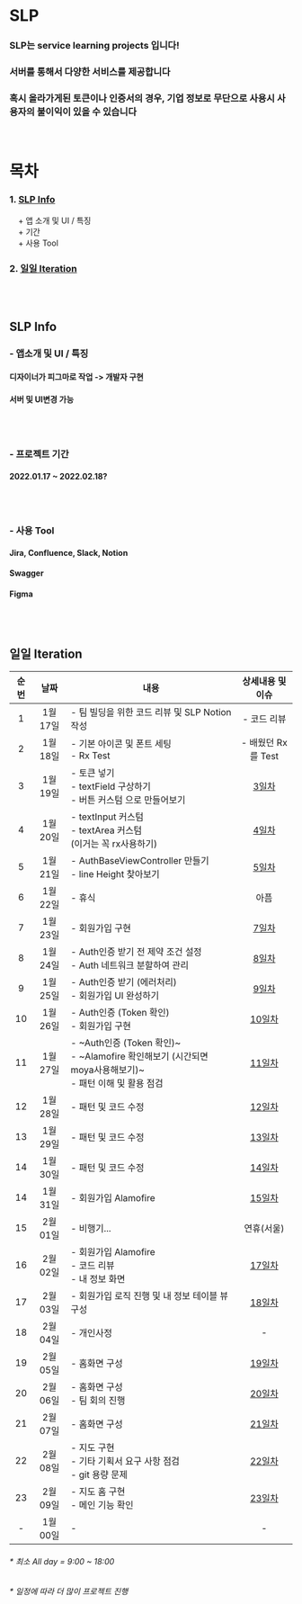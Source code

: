 # SLP

### SLP는 service learning projects 입니다!
### 서버를 통해서 다양한 서비스를 제공합니다
### 혹시 올라가게된 토큰이나 인증서의 경우, 기업 정보로 무단으로 사용시 사용자의 불이익이 있을 수 있습니다
<br/>

# 목차<br/>
### 1. [SLP Info](#SLP-Info)<br/>
&nbsp;&nbsp;&nbsp;&nbsp;+ 앱 소개 및 UI / 특징<br/>
&nbsp;&nbsp;&nbsp;&nbsp;+ 기간<br/>
&nbsp;&nbsp;&nbsp;&nbsp;+ 사용 Tool<br/>
### 2. [일일 Iteration](#일일-Iteration)<br/>

<br/><br/>
## SLP Info
### - 앱소개 및 UI / 특징
#### 디자이너가 피그마로 작업 -> 개발자 구현
#### 서버 및 UI변경 가능

<br/><br/>  
### - 프로젝트 기간
#### 2022.01.17 ~ 2022.02.18?

<br/><br/>  
### - 사용 Tool
#### Jira, Confluence, Slack, Notion
#### Swagger
#### Figma


<br/><br/>
## 일일 Iteration
|순번|날짜|<center> 내용 </center>|상세내용 및 이슈
|:---:|:-----:|-------|:-----:
|1|1월 17일|- 팀 빌딩을 위한 코드 리뷰 및 SLP Notion 작성|- 코드 리뷰
|2|1월 18일|- 기본 아이콘 및 폰트 세팅 <br/> - Rx Test |- 배웠던 Rx를 Test
|3|1월 19일|- 토큰 넣기 <br/> - textField 구상하기  <br/> - 버튼 커스텀 으로 만들어보기|[3일차](IssueReadme/1월%2019일.md)
|4|1월 20일|- textInput 커스텀 <br/> - textArea 커스텀 <br/> (이거는 꼭 rx사용하기)|[4일차](IssueReadme/1월%2020일.md)
|5|1월 21일|- AuthBaseViewController 만들기 <br/> - line Height 찾아보기|[5일차](IssueReadme/1월%2021일.md)
|6|1월 22일|- 휴식 |아픔
|7|1월 23일|- 회원가입 구현|[7일차](IssueReadme/1월%2023일.md)
|8|1월 24일|- Auth인증 받기 전 제약 조건 설정 <br/> - Auth 네트워크 분할하여 관리|[8일차](IssueReadme/1월%2024일.md)
|9|1월 25일|- Auth인증 받기 (에러처리) <br/> - 회원가입 UI 완성하기 |[9일차](IssueReadme/1월%2025일.md)
|10|1월 26일|- Auth인증 (Token 확인) <br/> - 회원가입 구현 |[10일차](IssueReadme/1월%2026일.md)
|11|1월 27일|- ~Auth인증 (Token 확인)~ <br/> -  ~Alamofire 확인해보기 (시간되면 moya사용해보기)~ <br/> - 패턴 이해 및 활용 점검|[11일차](IssueReadme/1월%2027일.md)
|12|1월 28일|- 패턴 및 코드 수정|[12일차](IssueReadme/1월%2028일.md)
|13|1월 29일|- 패턴 및 코드 수정|[13일차](IssueReadme/1월%2029일.md)
|14|1월 30일|- 패턴 및 코드 수정|[14일차](IssueReadme/1월%2030일.md)
|14|1월 31일|- 회원가입 Alamofire|[15일차](IssueReadme/1월%2031일.md)
|15|2월 01일|- 비행기... | 연휴(서울)
|16|2월 02일|- 회원가입 Alamofire <br/> - 코드 리뷰 <br/> - 내 정보 화면 |[17일차](IssueReadme/2월%202일.md)
|17|2월 03일|- 회원가입 로직 진행 및 내 정보 테이블 뷰 구성 |[18일차](IssueReadme/2월%203일.md)
|18|2월 04일|- 개인사정 | -
|19|2월 05일|- 홈화면 구성 |[19일차](IssueReadme/2월%205일.md)
|20|2월 06일|- 홈화면 구성 <br/> - 팀 회의 진행 |[20일차](IssueReadme/2월%206일.md)
|21|2월 07일|- 홈화면 구성 |[21일차](IssueReadme/2월%207일.md)
|22|2월 08일|- 지도 구현 <br/> - 기타 기획서 요구 사항 점검 <br/> - git 용량 문제|[22일차](IssueReadme/2월%208일.md)
|23|2월 09일|- 지도 홈 구현 <br/> - 메인 기능 확인|[23일차](IssueReadme/2월%209일.md)
|-|1월 00일|- |-
###### * 최소 All day = 9:00 ~ 18:00
###### * 일정에 따라 더 많이 프로젝트 진행
